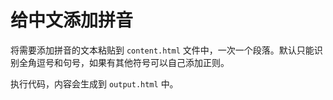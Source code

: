 # 给中文添加拼音

将需要添加拼音的文本粘贴到 `content.html` 文件中，一次一个段落。默认只能识别全角逗号和句号，如果有其他符号可以自己添加正则。

执行代码，内容会生成到 `output.html` 中。